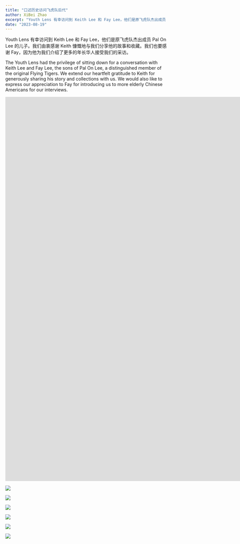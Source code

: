 ```yaml
---
title: "口述历史访问飞虎队后代"
author: XiBei Zhao
excerpt: "Youth Lens 有幸访问到 Keith Lee 和 Fay Lee，他们是原飞虎队杰出成员 Pal On Lee 的儿子。我们由衷感谢 Keith 慷慨地与我们分享他的故事和收藏。我们也要感谢 Fay，因为他为我们介绍了更多的年长华人接受我们的采访。"
date: "2023-08-19"
---
```


Youth Lens 有幸访问到 Keith Lee 和 Fay Lee，他们是原飞虎队杰出成员 Pal On Lee 的儿子。我们由衷感谢 Keith 慷慨地与我们分享他的故事和收藏。我们也要感谢 Fay，因为他为我们介绍了更多的年长华人接受我们的采访。

The Youth Lens had the privilege of sitting down for a conversation with Keith Lee and Fay Lee, the sons of Pal On Lee, a distinguished member of the original Flying Tigers. We extend our heartfelt gratitude to Keith for generously sharing his story and collections with us. We would also like to express our appreciation to Fay for introducing us to more elderly Chinese Americans for our interviews.

<iframe width="2135" height="1200" src="https://www.youtube.com/embed/7bsrbFYPU04" title="Real People, Real Stories | Keith Lee | OCC Youth Lens (enhanced audio)" frameborder="0" allow="accelerometer; autoplay; clipboard-write; encrypted-media; gyroscope; picture-in-picture; web-share" allowfullscreen></iframe>

<br>

![](https://res.cloudinary.com/dhngj18do/image/upload/f_auto,q_auto/v1/images/393813357_316388574359565_8732253965940126040_n)

![](https://res.cloudinary.com/dhngj18do/image/upload/f_auto,q_auto/v1/images/393776790_316388804359542_4221012615882945579_n)

![](https://res.cloudinary.com/dhngj18do/image/upload/f_auto,q_auto/v1/images/392945701_316388477692908_3382029082045707220_n)

![](https://res.cloudinary.com/dhngj18do/image/upload/f_auto,q_auto/v1/images/393365165_316388414359581_5994329361646700134_n)

![](https://res.cloudinary.com/dhngj18do/image/upload/f_auto,q_auto/v1/images/393338494_316388424359580_2455599793631697111_n)

![](https://res.cloudinary.com/dhngj18do/image/upload/f_auto,q_auto/v1/images/393015338_316388661026223_1628386748115855925_n)
